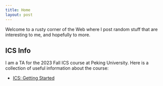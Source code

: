 ```yaml
---
title: Home
layout: post
---
```


Welcome to a rusty corner of the Web where I post random stuff that are interesting to me, and hopefully to more.

## ICS Info

I am a TA for the 2023 Fall ICS course at Peking University. 
Here is a collection of useful information about the course:

* <a href="2023/09/11/ICS-Getting-Started.html" target="_blank">ICS: Getting Started</a>